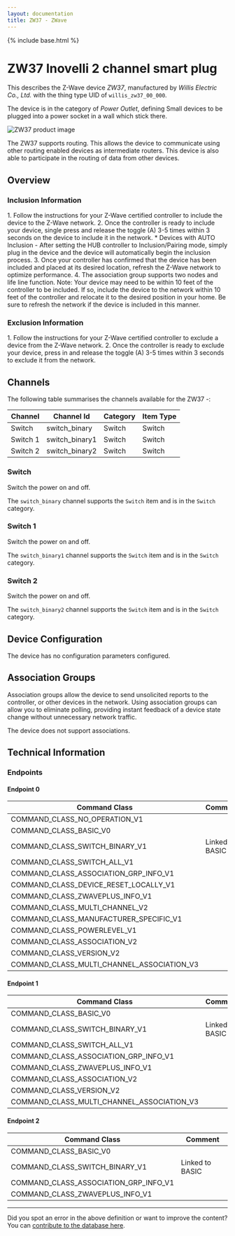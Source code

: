 ```yaml
---
layout: documentation
title: ZW37 - ZWave
---
```


{% include base.html %}

# ZW37 Inovelli 2 channel smart plug
This describes the Z-Wave device *ZW37*, manufactured by *Willis Electric Co., Ltd.* with the thing type UID of ```willis_zw37_00_000```.

The device is in the category of *Power Outlet*, defining Small devices to be plugged into a power socket in a wall which stick there.

![ZW37 product image](https://www.cd-jackson.com/zwave_device_uploads/480/480_default.png)


The ZW37 supports routing. This allows the device to communicate using other routing enabled devices as intermediate routers.  This device is also able to participate in the routing of data from other devices.

## Overview

### Inclusion Information

1\. Follow the instructions for your Z-Wave certified controller to include the device to the Z-Wave network. 2. Once the controller is ready to include your device, single press and release the toggle (A) 3-5 times within 3 seconds on the device to include it in the network. \* Devices with AUTO Inclusion - After setting the HUB controller to Inclusion/Pairing mode, simply plug in the device and the device will automatically begin the inclusion process. 3. Once your controller has confirmed that the device has been included and placed at its desired location, refresh the Z-Wave network to optimize performance. 4. The association group supports two nodes and life line function. Note: Your device may need to be within 10 feet of the controller to be included. If so, include the device to the network within 10 feet of the controller and relocate it to the desired position in your home. Be sure to refresh the network if the device is included in this manner.

### Exclusion Information

1\. Follow the instructions for your Z-Wave certified controller to exclude a device from the Z-Wave network. 2. Once the controller is ready to exclude your device, press in and release the toggle (A) 3-5 times within 3 seconds to exclude it from the network.

## Channels

The following table summarises the channels available for the ZW37 -:

| Channel | Channel Id | Category | Item Type |
|---------|------------|----------|-----------|
| Switch | switch_binary | Switch | Switch | 
| Switch 1 | switch_binary1 | Switch | Switch | 
| Switch 2 | switch_binary2 | Switch | Switch | 

### Switch

Switch the power on and off.

The ```switch_binary``` channel supports the ```Switch``` item and is in the ```Switch``` category.

### Switch 1

Switch the power on and off.

The ```switch_binary1``` channel supports the ```Switch``` item and is in the ```Switch``` category.

### Switch 2

Switch the power on and off.

The ```switch_binary2``` channel supports the ```Switch``` item and is in the ```Switch``` category.



## Device Configuration

The device has no configuration parameters configured.

## Association Groups

Association groups allow the device to send unsolicited reports to the controller, or other devices in the network. Using association groups can allow you to eliminate polling, providing instant feedback of a device state change without unnecessary network traffic.

The device does not support associations.
## Technical Information

### Endpoints

#### Endpoint 0

| Command Class | Comment |
|---------------|---------|
| COMMAND_CLASS_NO_OPERATION_V1| |
| COMMAND_CLASS_BASIC_V0| |
| COMMAND_CLASS_SWITCH_BINARY_V1| Linked to BASIC|
| COMMAND_CLASS_SWITCH_ALL_V1| |
| COMMAND_CLASS_ASSOCIATION_GRP_INFO_V1| |
| COMMAND_CLASS_DEVICE_RESET_LOCALLY_V1| |
| COMMAND_CLASS_ZWAVEPLUS_INFO_V1| |
| COMMAND_CLASS_MULTI_CHANNEL_V2| |
| COMMAND_CLASS_MANUFACTURER_SPECIFIC_V1| |
| COMMAND_CLASS_POWERLEVEL_V1| |
| COMMAND_CLASS_ASSOCIATION_V2| |
| COMMAND_CLASS_VERSION_V2| |
| COMMAND_CLASS_MULTI_CHANNEL_ASSOCIATION_V3| |
#### Endpoint 1

| Command Class | Comment |
|---------------|---------|
| COMMAND_CLASS_BASIC_V0| |
| COMMAND_CLASS_SWITCH_BINARY_V1| Linked to BASIC|
| COMMAND_CLASS_SWITCH_ALL_V1| |
| COMMAND_CLASS_ASSOCIATION_GRP_INFO_V1| |
| COMMAND_CLASS_ZWAVEPLUS_INFO_V1| |
| COMMAND_CLASS_ASSOCIATION_V2| |
| COMMAND_CLASS_VERSION_V2| |
| COMMAND_CLASS_MULTI_CHANNEL_ASSOCIATION_V3| |
#### Endpoint 2

| Command Class | Comment |
|---------------|---------|
| COMMAND_CLASS_BASIC_V0| |
| COMMAND_CLASS_SWITCH_BINARY_V1| Linked to BASIC|
| COMMAND_CLASS_ASSOCIATION_GRP_INFO_V1| |
| COMMAND_CLASS_ZWAVEPLUS_INFO_V1| |

---

Did you spot an error in the above definition or want to improve the content?
You can [contribute to the database here](http://www.cd-jackson.com/index.php/zwave/zwave-device-database/zwave-device-list/devicesummary/480).
